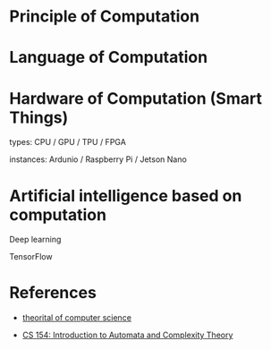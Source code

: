# Principle of Computation

# Language of Computation

# Hardware of Computation (Smart Things)

types: CPU / GPU / TPU / FPGA 

instances: Ardunio / Raspberry Pi / Jetson Nano

# Artificial intelligence based on computation

Deep learning

TensorFlow 

# References

* [theorital of computer science](computation.md) 

* [CS 154: Introduction to Automata and Complexity Theory](https://omereingold.wordpress.com/cs-154-introduction-to-automata-and-complexity-theory/)


